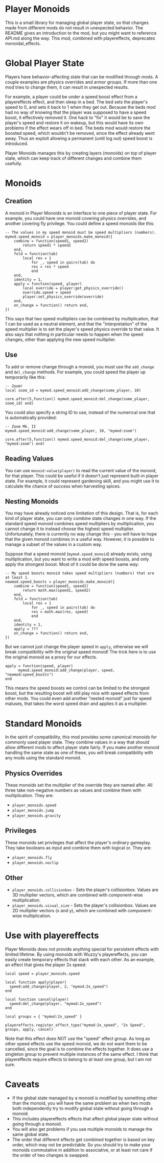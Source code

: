 # Player Monoids

This is a small library for managing global player state, so that changes made
from different mods do not result in unexpected behavior. The README gives an
introduction to the mod, but you might want to reference API.md along the way.
This mod, combined with playereffects, deprecates monoidal_effects.

Global Player State
===================
Players have behavior-affecting state that can be modified through mods. A couple
examples are physics overrides and armor groups. If more than one mod tries to
change them, it can result in unexpected results.

For example, a player could be
under a speed boost effect from a playereffects effect, and then sleep in a bed.
The bed sets the player's speed to 0, and sets it back to 1 when they get out.
Because the beds mod had no way of knowing that the player was supposed to have
a speed boost, it effectively removed it. One hack to "fix" it would be to save
the player's speed and restore it on wakeup, but this would have its own problems
if the effect wears off in bed. The beds mod would restore the boosted speed,
which wouldn't be removed, since the effect already went away. Thus an exploit
allowing a permanent (until log out) speed boost is introduced.

Player Monoids manages this by creating layers (monoids) on top of player state,
which can keep track of different changes and combine them usefully.

Monoids
=======

Creation
--------
A monoid in Player Monoids is an interface to one piece of player state. For
example, you could have one monoid covering physics overrides, and another
covering fly privilege. You could define a speed monoids like this:
```
-- The values in my speed monoid must be speed multipliers (numbers).
mymod.speed_monoid = player_monoids.make_monoid({
	combine = function(speed1, speed2)
		return speed1 * speed2
	end,
	fold = function(tab)
		local res = 1
	     	for _, speed in pairs(tab) do
			res = res * speed
	     	end
	end,
	identity = 1,
	apply = function(speed, player)
		local override = player:get_physics_override()
		override.speed = speed
		player:set_physics_override(override)
	end,
	on_change = function() return end,
})
```

This says that two speed multipliers can be combined by multiplication, that
1 can be used as a neutral element, and that the "interpretation" of the speed
multiplier is to set the player's speed physics override to that value. It also
says that nothing in particular needs to happen when the speed changes, other
than applying the new speed multiplier.

Use
---
To add or remove change through a monoid, you must use the ```add_change```
and ```del_change``` methods. For example, you could speed the player up
temporarily like this:
```
-- Zoom!
local zoom_id = mymod.speed_monoid:add_change(some_player, 10)

core.after(5,function() mymod.speed_monoid:del_change(some_player, zoom_id) end)
```
You could also specify a string ID to use, instead of the numerical one that
is automatically provided:
```
-- Zoom Mk. II
mymod.speed_monoid:add_change(some_player, 10, "mymod:zoom")

core.after(5,function() mymod.speed_monoid:del_change(some_player, "mymod:zoom") end)
```

Reading Values
--------------
You can use ```monoid:value(player)``` to read the current value of the monoid,
for that player. This could be useful if it doesn't just represent built-in
player state. For example, it could represent gardening skill, and you might use
it to calculate the chance of success when harvesting spices.

Nesting Monoids
---------------
You may have already noticed one limitation of this design. That is, for each
kind of player state, you can only combine state changes in one way. If the
standard speed monoid combines speed multipliers by multiplication, you cannot
change it to instead choose the highest speed multiplier. Unfortunately, there
is currently no way change this - you will have to hope that the given monoid
combines in a useful way. However, it is possible to manage a subset of the
values in a custom way.

Suppose that a speed monoid (```mymod.speed_monoid```) already exists, using
multiplication, but you want to write a mod with speed boosts, and only apply
the strongest boost. Most of it could be done the same way:
```
-- My speed boosts monoid takes speed multipliers (numbers) that are at least 1.
newmod.speed_boosts = player_monoids.make_monoid({
	combine = function(speed1, speed2)
		return math.max(speed1, speed2)
	end,
	fold = function(tab)
		local res = 1
	     	for _, speed in pairs(tab) do
			res = math.max(res, speed)
	     	end
	end,
	identity = 1,
	apply = ???
	on_change = function() return end,
})
```
But we cannot just change the player speed in ```apply```, otherwise we will
break compatibility with the original speed monoid! The trick here is to use
the original monoid as a proxy for our effects.
```
apply = function(speed, player)
      mymod.speed_monoid:add_change(player, speed, "newmod:speed_boosts")
end
```
This means the speed boosts we control can be limited to the strongest boost, but
the resulting boost will still play nice with speed effects from other mods.
You could even add another "nested monoid" just for speed maluses, that takes
the worst speed drain and applies it as a multiplier.

Standard Monoids
================
In the spirit of compatibility, this mod provides some canonical monoids for
commonly used player state. They combine values in a way that should allow
different mods to affect player state fairly. If you make another monoid handling
the same state as one of these, you will break compatibility with any mods using
the standard monoid.

Physics Overrides
-----------------
These monoids set the multiplier of the override they are named after. All three
take non-negative numbers as values and combine them with multiplication. They
are:
 * ```player_monoids.speed```
 * ```player_monoids.jump```
 * ```player_monoids.gravity```

Privileges
----------
These monoids set privileges that affect the player's ordinary gameplay. They
take booleans as input and combine them with logical or. They are:
 * ```player_monoids.fly```
 * ```player_monoids.noclip```

Other
-----
 * ```player_monoids.collisionbox``` - Sets the player's collisionbox. Values are
 3D multiplier vectors, which are combined with component-wise multiplication.
 * ```player_monoids.visual_size``` - Sets the player's collisionbox. Values are
 2D multiplier vectors (x and y), which are combined with component-wise
 multiplication.

Use with playereffects
======================
Player Monoids does not provide anything special for persistent effects with
limited lifetime. By using monoids with Wuzzy's playereffects, you can easily
create temporary effects that stack with each other. As an example, an effect
that gives the player 2x speed:
```
local speed = player_monoids.speed

local function apply(player)
  speed:add_change(player, 2, "mymod:2x_speed")
end

local function cancel(player)
  speed:del_change(player, "mymod:2x_speed")
end

local groups = { "mymod:2x_speed" }

playereffects.register_effect_type("mymod:2x_speed", "2x Speed", groups, apply, cancel)
```

Note that this effect does NOT use the "speed" effect group. As long as other
speed effects use the speed monoid, we do not want them to be cancelled, since
the goal is to combine the effects together. It does use a singleton group to
prevent multiple instances of the same effect. I think that playereffects require
effects to belong to at least one group, but I am not sure.

Caveats
=======
* If the global state managed by a monoid is modified by something other than
the monoid, you will have the same problem as when two mods both independently
try to modify global state without going through a monoid.
 * This includes playereffects effects that affect global player state without
going through a monoid.
* You will also get problems if you use multiple monoids to manage the same
global state.
* The order that different effects get combined together is based on key order,
which may not be predictable. So you should try to make your monoids commutative
in addition to associative, or at least not care if the order of two changes
is swapped.